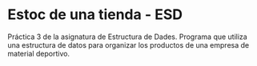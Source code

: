 # Estoc de una tienda - ESD
Práctica 3 de la asignatura de Estructura de Dades. Programa que utiliza una estructura de datos para organizar los productos de una empresa de material deportivo.

